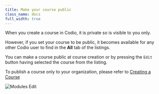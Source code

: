 ```yaml
---
title: Make your course public
class_name: docs
full_width: true
---
```


When you create a course in Codio, it is private so is visible to you only.

However, if you set your course to be public, it becomes available for any other Codio user to find in the **All** tab of the listings.

You can make a course public at course creation or by pressing the `Edit` button having selected the course from the listing.

To publish a course only to your organization, please refer to [Creating a Course](/docs/content/publish/course-create)

![Modules Edit](/img/docs/course_edit.png)


